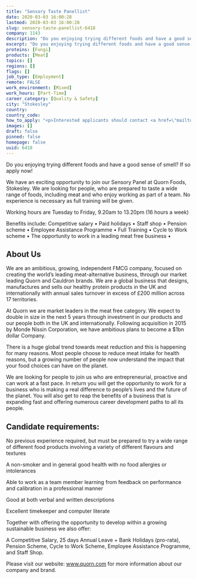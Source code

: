 ```yaml
---
title: "Sensory Taste Panellist"
date: 2020-03-03 16:00:28
lastmod: 2020-03-03 16:00:28
slug: sensory-taste-panellist-6418
company: 1143
description: "Do you enjoying trying different foods and have a good sense of smell? If so apply now!We have an exciting opportunity to join our Sensory Panel at Quorn Foods, Stokesley. We are looking for people, who are prepared to taste a wide range of foods, including meat and who enjoy working as part of a team. No experience is necessary as full training will be given.Working hours are Tuesday to Friday, 9.20am to 13.20pm (16 hours a week)"
excerpt: "Do you enjoying trying different foods and have a good sense of smell? If so apply now!We have an exciting opportunity to join our Sensory Panel at Quorn Foods, Stokesley. We are looking for people, who are prepared to taste a wide range of foods, including meat and who enjoy working as part of a team. No experience is necessary as full training will be given.Working hours are Tuesday to Friday, 9.20am to 13.20pm (16 hours a week)"
proteins: [Fungi]
products: [Meat]
topics: []
regions: []
flags: []
job_type: [Employment]
remote: FALSE
work_environment: [Mixed]
work_hours: [Part-Time]
career_category: [Quality & Safety]
city: "Stokesley"
country: 
country_code: 
how_to_apply: "<p>Interested applicants should contact <a href=\"mailto:hr@quornfoods.com\">hr@quornfoods.com</a> to request an application form. Shortlisted candidates will be then invited to an interview/screening session which will take place in our facilities.</p>"
images: []
draft: false
pinned: false
homepage: false
uuid: 6418
---
```

<p>Do you enjoying trying different foods and have a good sense of smell? If so apply now!</p>
<p>We have an exciting opportunity to join our Sensory Panel at Quorn Foods, Stokesley. We are looking for people, who are prepared to taste a wide range of foods, including meat and who enjoy working as part of a team. No experience is necessary as full training will be given.</p>
<p>Working hours are Tuesday to Friday, 9.20am to 13.20pm (16 hours a week)</p>
<p>Benefits include: Competitive salary • Paid holidays • Staff shop • Pension scheme • Employee Assistance Programme • Full Training • Cycle to Work scheme • The opportunity to work in a leading meat free business •</p>
<h2>About Us</h2>
<p>We are an ambitious, growing, independent FMCG company, focused on creating the world’s leading meat-alternative business, through our market leading Quorn and Cauldron brands. We are a global business that designs, manufactures and sells our healthy protein products in the UK and internationally with annual sales turnover in excess of £200 million across 17 territories.</p>
<p>At Quorn we are market leaders in the meat free category. We expect to double in size in the next 5 years through investment in our products and our people both in the UK and internationally. Following acquisition in 2015 by Monde Nissin Corporation, we have ambitious plans to become a $1bn dollar Company.</p>
<p>There is a huge global trend towards meat reduction and this is happening for many reasons. Most people choose to reduce meat intake for health reasons, but a growing number of people now understand the impact that your food choices can have on the planet.</p>
<p>We are looking for people to join us who are entrepreneurial, proactive and can work at a fast pace. In return you will get the opportunity to work for a business who is making a real difference to people’s lives and the future of the planet. You will also get to reap the benefits of a business that is expanding fast and offering numerous career development paths to all its people.</p>
<h2>Candidate requirements:</h2>
<p>No previous experience required, but must be prepared to try a wide range of different food products involving a variety of different flavours and textures</p>
<p>A non-smoker and in general good health with no food allergies or intolerances</p>
<p>Able to work as a team member learning from feedback on performance and calibration in a professional manner</p>
<p>Good at both verbal and written descriptions</p>
<p>Excellent timekeeper and computer literate</p>
<p>Together with offering the opportunity to develop within a growing sustainable business we also offer:</p>
<p>A Competitive Salary, 25 days Annual Leave + Bank Holidays (pro-rata), Pension Scheme, Cycle to Work Scheme, Employee Assistance Programme, and Staff Shop.</p>
<p>Please visit our website: <a href="http://www.quorn.com">www.quorn.com</a> for more information about our company and brand.</p>
